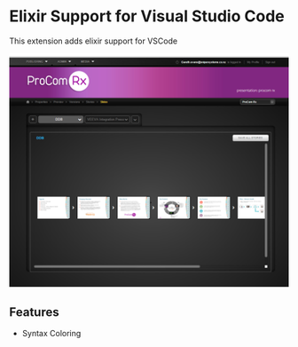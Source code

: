 # Elixir Support for Visual Studio Code
This extension adds elixir support for VSCode

 ![example](images/example.png)

## Features

* Syntax Coloring
